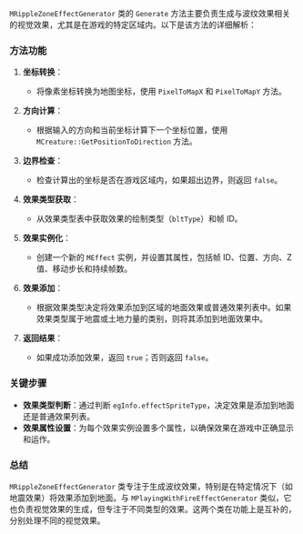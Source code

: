 `MRippleZoneEffectGenerator` 类的 `Generate` 方法主要负责生成与波纹效果相关的视觉效果，尤其是在游戏的特定区域内。以下是该方法的详细解析：

### 方法功能

1. **坐标转换**：
   - 将像素坐标转换为地图坐标，使用 `PixelToMapX` 和 `PixelToMapY` 方法。

2. **方向计算**：
   - 根据输入的方向和当前坐标计算下一个坐标位置，使用 `MCreature::GetPositionToDirection` 方法。

3. **边界检查**：
   - 检查计算出的坐标是否在游戏区域内，如果超出边界，则返回 `false`。

4. **效果类型获取**：
   - 从效果类型表中获取效果的绘制类型（`bltType`）和帧 ID。

5. **效果实例化**：
   - 创建一个新的 `MEffect` 实例，并设置其属性，包括帧 ID、位置、方向、Z 值、移动步长和持续帧数。

6. **效果添加**：
   - 根据效果类型决定将效果添加到区域的地面效果或普通效果列表中。如果效果类型属于地震或土地力量的类别，则将其添加到地面效果中。

7. **返回结果**：
   - 如果成功添加效果，返回 `true`；否则返回 `false`。

### 关键步骤

- **效果类型判断**：通过判断 `egInfo.effectSpriteType`，决定效果是添加到地面还是普通效果列表。
- **效果属性设置**：为每个效果实例设置多个属性，以确保效果在游戏中正确显示和运作。

### 总结
`MRippleZoneEffectGenerator` 类专注于生成波纹效果，特别是在特定情况下（如地震效果）将效果添加到地面。与 `MPlayingWithFireEffectGenerator` 类似，它也负责视觉效果的生成，但专注于不同类型的效果。这两个类在功能上是互补的，分别处理不同的视觉效果。